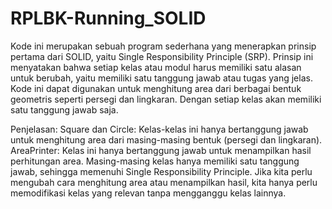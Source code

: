 # RPLBK-Running_SOLID

Kode ini merupakan sebuah program sederhana yang menerapkan prinsip pertama dari SOLID, yaitu Single Responsibility Principle (SRP). Prinsip ini menyatakan bahwa setiap kelas atau modul harus memiliki satu alasan untuk berubah, yaitu memiliki satu tanggung jawab atau tugas yang jelas.
Kode ini dapat digunakan untuk menghitung area dari berbagai bentuk geometris seperti persegi dan lingkaran. Dengan setiap kelas akan memiliki satu tanggung jawab saja.

Penjelasan:
Square dan Circle: Kelas-kelas ini hanya bertanggung jawab untuk menghitung area dari masing-masing bentuk (persegi dan lingkaran).
AreaPrinter: Kelas ini hanya bertanggung jawab untuk menampilkan hasil perhitungan area.
Masing-masing kelas hanya memiliki satu tanggung jawab, sehingga memenuhi Single Responsibility Principle. Jika kita perlu mengubah cara menghitung area atau menampilkan hasil, kita hanya perlu memodifikasi kelas yang relevan tanpa mengganggu kelas lainnya.

